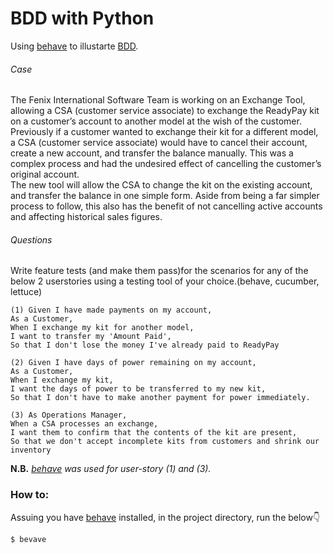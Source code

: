 # BDD with Python

Using [behave](https://behave.readthedocs.io/en/latest/) to illustarte [BDD](https://www.wikiwand.com/en/Behavior-driven_development).

###### Case
The Fenix International Software Team is working on an Exchange Tool, allowing a CSA  (customer service associate) to exchange the ReadyPay kit on a customer’s account to  another model at the wish of the customer.     
Previously if a customer wanted to exchange their kit for a different model, a CSA (customer  service associate) would have to cancel their account, create a new account, and transfer  the balance manually. This was a complex process and had the undesired effect of  cancelling the customer’s original account.     
The new tool will allow the CSA to change the kit on the existing account, and transfer the  balance in one simple form. Aside from being a far simpler process to follow, this also has  the benefit of not cancelling active accounts and affecting historical sales figures.

###### Questions
Write feature tests (and make them pass)for the scenarios for any of the below 2 userstories using a testing tool of your  choice.(behave, cucumber, lettuce) 
```
(1) Given I have made payments on my account,  
As a Customer,   
When I exchange my kit for another model,   
I want to transfer my 'Amount Paid',   
So that I don't lose the money I've already paid to ReadyPay 
 
(2) Given I have days of power remaining on my account,  
As a Customer,   
When I exchange my kit,   
I want the days of power to be transferred to my new kit,   
So that I don't have to make another payment for power immediately.    

(3) As Operations Manager,   
When a CSA processes an exchange,   
I want them to confirm that the contents of the kit are present,   
So that we don't accept incomplete kits from customers and shrink our inventory
```
**N.B.** *[behave](https://behave.readthedocs.io/en/latest/) was used for user-story (1) and (3).*
  
### How to:
Assuing you have [behave](https://pypi.org/project/behave/) installed, in the project directory, run the below:point_down: 
```
$ bevave 
```
